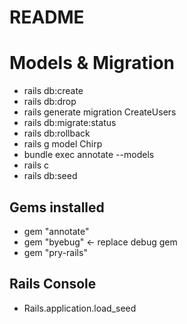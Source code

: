 # README

# Models & Migration
- rails db:create
- rails db:drop
- rails generate migration CreateUsers
- rails db:migrate:status
- rails db:rollback
- rails g model Chirp
- bundle exec annotate --models
- rails c
- rails db:seed

## Gems installed
  - gem "annotate"
  - gem "byebug" <- replace debug gem
  - gem "pry-rails"

## Rails Console
  - Rails.application.load_seed